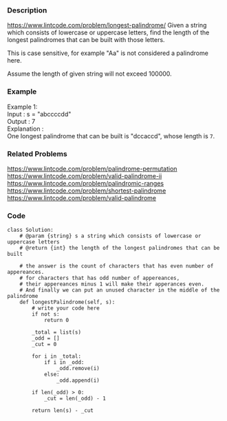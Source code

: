 ### Description

https://www.lintcode.com/problem/longest-palindrome/
Given a string which consists of lowercase or uppercase letters, find the length of the longest palindromes that can be built with those letters.

This is case sensitive, for example "Aa" is not considered a palindrome here.

Assume the length of given string will not exceed 100000.


### Example
Example 1:\
Input : s = "abccccdd"\
Output : 7\
Explanation :\
One longest palindrome that can be built is "dccaccd", whose length is `7`.

### Related Problems
https://www.lintcode.com/problem/palindrome-permutation \
https://www.lintcode.com/problem/valid-palindrome-ii \
https://www.lintcode.com/problem/palindromic-ranges \
https://www.lintcode.com/problem/shortest-palindrome \
https://www.lintcode.com/problem/valid-palindrome

### Code
```
class Solution:
    # @param {string} s a string which consists of lowercase or uppercase letters
    # @return {int} the length of the longest palindromes that can be built
    
    # the answer is the count of characters that has even number of appereances.
    # for characters that has odd number of appereances,
    # their appereances minus 1 will make their apperances even.
    # And finally we can put an unused character in the middle of the palindrome
    def longestPalindrome(self, s):
        # write your code here
        if not s:
            return 0
        
        _total = list(s)
        _odd = []
        _cut = 0
        
        for i in _total:
            if i in _odd:
                _odd.remove(i)
            else:
                _odd.append(i)
        
        if len(_odd) > 0:
            _cut = len(_odd) - 1
            
        return len(s) - _cut
            
```
